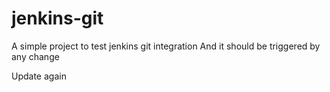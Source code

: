 # jenkins-git
A simple project to test jenkins git integration
And it should be triggered by any change
 
Update again
